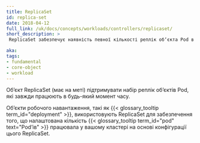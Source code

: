 ```yaml
---
title: ReplicaSet
id: replica-set
date: 2018-04-12
full_link: /uk/docs/concepts/workloads/controllers/replicaset/
short_description: >
 ReplicaSet забезпечує наявність певної кількості реплік обʼєкта Pod в поточний момент часу

aka: 
tags:
- fundamental
- core-object
- workload
---
```


Обʼєкт ReplicaSet (має на меті) підтримувати набір реплік обʼєктів Pod, які завжди працюють в будь-який момент часу.

<!--more-->

Обʼєкти робочого навантаження, такі як {{< glossary_tooltip term_id="deployment" >}}, використовують ReplicaSet для забезпечення того, що налаштована кількість {{< glossary_tooltip term_id="pod" text="Podʼів" >}} працювала у вашому кластері на основі конфігурації цього ReplicaSet.
